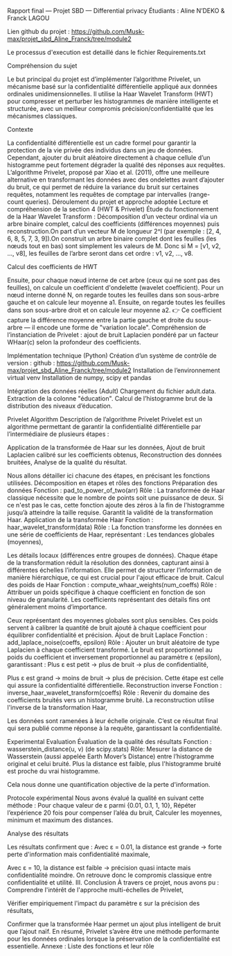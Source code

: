 Rapport final — Projet SBD — Differential privacy
Étudiants : Aline N’DEKO & Franck LAGOU

Lien github du projet : https://github.com/Musk-max/projet_sbd_Aline_Franck/tree/module2

Le processus d'execution est detaillé dans le fichier Requirements.txt

Compréhension du sujet

Le but principal du projet est d’implémenter l’algorithme Privelet, un mécanisme basé sur la confidentialité différentielle appliqué aux données ordinales unidimensionnelles. Il utilise la Haar Wavelet Transform (HWT) pour compresser et perturber les histogrammes de manière intelligente et structurée, avec un meilleur compromis précision/confidentialité que les mécanismes classiques.

Contexte

La confidentialité différentielle est un cadre formel pour garantir la protection de la vie privée des individus dans un jeu de données.
Cependant, ajouter du bruit aléatoire directement à chaque cellule d’un histogramme peut fortement dégrader la qualité des réponses aux requêtes.
L’algorithme Privelet, proposé par Xiao et al. (2011), offre une meilleure alternative en transformant les données avec des ondelettes avant d’ajouter du bruit, ce qui permet de réduire la variance du bruit sur certaines requêtes, notamment les requêtes de comptage par intervalles (range-count queries).
Déroulement du projet et approche adoptée
Lecture et compréhension de la section 4 (HWT & Privelet)
Étude du fonctionnement de la Haar Wavelet Transform : 
Décomposition d’un vecteur ordinal via un arbre binaire complet, calcul des coefficients (différences moyennes) puis reconstruction.On part d’un vecteur M de longueur 2^l (par exemple : [2, 4, 6, 8, 5, 7, 3, 9]).On construit un arbre binaire complet dont les feuilles (les nœuds tout en bas) sont simplement les valeurs de M. Donc si M = [v1, v2, ..., v8], les feuilles de l’arbre seront dans cet ordre : v1, v2, ..., v8.

Calcul des coefficients de HWT

Ensuite, pour chaque nœud interne de cet arbre (ceux qui ne sont pas des feuilles), on calcule un coefficient d'ondelette (wavelet coefficient).
Pour un nœud interne donné N, on regarde toutes les feuilles dans son sous-arbre gauche et on calcule leur moyenne a1.
Ensuite, on regarde toutes les feuilles dans son sous-arbre droit et on calcule leur moyenne a2.
👉 Ce coefficient capture la différence moyenne entre la partie gauche et droite du sous-arbre — il encode une forme de "variation locale".
Compréhension de l’instanciation de Privelet : ajout de bruit Laplacien pondéré par un facteur WHaar(c) selon la profondeur des coefficients.


Implémentation technique (Python)
Création d’un système de contrôle de version : github : https://github.com/Musk-max/projet_sbd_Aline_Franck/tree/module2
Installation de l’environnement virtual venv 
Installation de numpy, scipy et pandas


Intégration des données réelles (Adult)
Chargement du fichier adult.data.
Extraction de la colonne "éducation".
Calcul de l’histogramme brut de la distribution des niveaux d’éducation.

Privelet Algorithm
Description de l’algorithme Privelet
Privelet est un algorithme permettant de garantir la confidentialité différentielle par l’intermédiaire de plusieurs étapes :

Application de la transformée de Haar sur les données,
Ajout de bruit Laplacien calibré sur les coefficients obtenus,
Reconstruction des données bruitées,
Analyse de la qualité du résultat.

Nous allons détailler ici chacune des étapes, en précisant les fonctions utilisées.
Décomposition en étapes et rôles des fonctions
Préparation des données
Fonction : pad_to_power_of_two(arr)
Rôle :
 La transformée de Haar classique nécessite que le nombre de points soit une puissance de deux. Si ce n'est pas le cas, cette fonction ajoute des zéros à la fin de l'histogramme jusqu’à atteindre la taille requise. Garantit la validité de la transformation Haar.
Application de la transformée Haar
Fonction : haar_wavelet_transform(data)
Rôle :
 La fonction transforme les données en une série de coefficients de Haar, représentant :
Les tendances globales (moyennes),


Les détails locaux (différences entre groupes de données).
Chaque étape de la transformation réduit la résolution des données, capturant ainsi à différentes échelles l’information. Elle permet de structurer l’information de manière hiérarchique, ce qui est crucial pour l'ajout efficace de bruit.
Calcul des poids de Haar
Fonction : compute_whaar_weights(num_coeffs)
Rôle :
 Attribuer un poids spécifique à chaque coefficient en fonction de son niveau de granularité.
Les coefficients représentant des détails fins ont généralement moins d’importance.


Ceux représentant des moyennes globales sont plus sensibles.
Ces poids servent à calibrer la quantité de bruit ajouté à chaque coefficient pour équilibrer confidentialité et précision.
Ajout de bruit Laplace
Fonction : add_laplace_noise(coeffs, epsilon)
Rôle : Ajouter un bruit aléatoire de type Laplacien à chaque coefficient transformé. Le bruit est proportionnel au poids du coefficient et inversement proportionnel au paramètre ε (epsilon), garantissant :
Plus ε est petit → plus de bruit → plus de confidentialité,


Plus ε est grand → moins de bruit → plus de précision.
Cette étape est celle qui assure la confidentialité différentielle.
Reconstruction inverse
Fonction : inverse_haar_wavelet_transform(coeffs)
Rôle : Revenir du domaine des coefficients bruités vers un histogramme bruité.
La reconstruction utilise l'inverse de la transformation Haar,


Les données sont ramenées à leur échelle originale.
C’est ce résultat final qui sera publié comme réponse à la requête, garantissant la confidentialité.

Experimental Evaluation
Évaluation de la qualité des résultats
Fonction : wasserstein_distance(u, v) (de scipy.stats)
Rôle: Mesurer la distance de Wasserstein (aussi appelée Earth Mover’s Distance) entre l’histogramme original et celui bruité.
Plus la distance est faible, plus l'histogramme bruité est proche du vrai histogramme.

Cela nous donne une quantification objective de la perte d'information.

Protocole expérimental
Nous avons évalué la qualité en suivant cette méthode :
Pour chaque valeur de ε parmi {0.01, 0.1, 1, 10},
Répéter l’expérience 20 fois pour compenser l’aléa du bruit,
Calculer les moyennes, minimum et maximum des distances.

Analyse des résultats

Les résultats confirment que :
Avec ε = 0.01, la distance est grande → forte perte d'information mais confidentialité maximale,

Avec ε = 10, la distance est faible → précision quasi intacte mais confidentialité moindre.
On retrouve donc le compromis classique entre confidentialité et utilité.
III. Conclusion
À travers ce projet, nous avons pu :
Comprendre l'intérêt de l'approche multi-échelles de Privelet,

Vérifier empiriquement l'impact du paramètre ε sur la précision des résultats,

Confirmer que la transformée Haar permet un ajout plus intelligent de bruit que l’ajout naïf.
En résumé, Privelet s’avère être une méthode performante pour les données ordinales lorsque la préservation de la confidentialité est essentielle.
Annexe : Liste des fonctions et leur rôle
